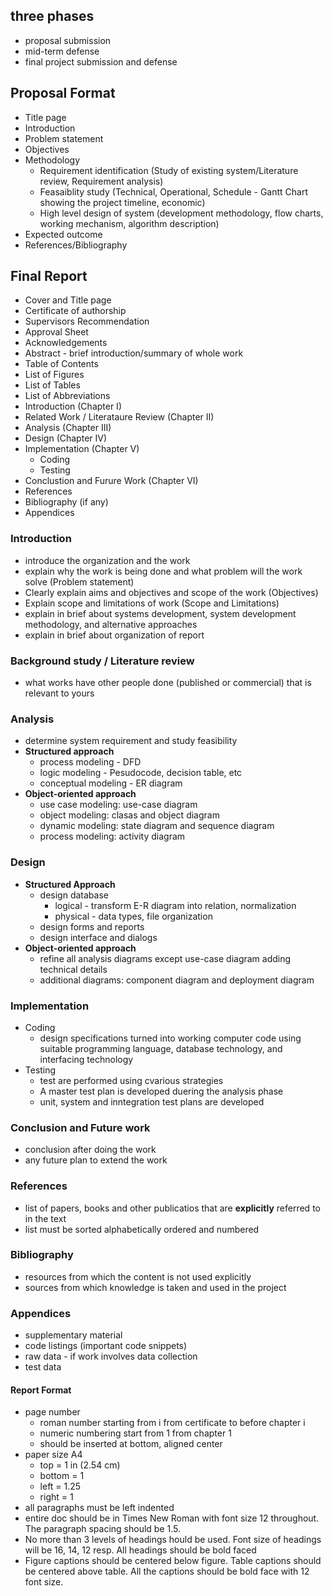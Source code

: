 ## three phases
- proposal submission
- mid-term defense
- final project submission and defense


## Proposal Format
- Title page
- Introduction
- Problem statement
- Objectives
- Methodology
	- Requirement identification (Study of existing system/Literature review, Requirement analysis)
	- Feasaiblity study (Technical, Operational, Schedule - Gantt Chart showing the project timeline, economic)
	- High level design of system (development methodology, flow charts, working mechanism, algorithm description)
- Expected outcome
- References/Bibliography


## Final Report 
- Cover and Title page
- Certificate of authorship
- Supervisors Recommendation
- Approval Sheet
- Acknowledgements
- Abstract - brief introduction/summary of whole work
- Table of Contents
- List of Figures
- List of Tables
- List of Abbreviations
- Introduction (Chapter I)
- Related Work / Literataure Review (Chapter II)
- Analysis (Chapter III)
- Design (Chapter IV)
- Implementation (Chapter V)
	- Coding
	- Testing
- Conclustion and Furure Work (Chapter VI)
- References
- Bibliography (if any)
- Appendices



### Introduction
- introduce the organization and the work
- explain why the work is being done and what problem will the work solve (Problem statement)
- Clearly explain aims and objectives and scope of the work (Objectives)
- Explain scope and limitations of work (Scope and Limitations)
- explain in brief about systems development, system development methodology, and alternative approaches
- explain in brief about organization of report
### Background study / Literature review
- what works have other people done (published or commercial) that is relevant to yours
### Analysis
- determine system requirement and study feasibility
- **Structured approach**
	- process modeling - DFD
	- logic modeling - Pesudocode, decision table, etc
	- conceptual modeling - ER diagram
- **Object-oriented approach**
	- use case modeling: use-case diagram
	- object modeling: clasas and object diagram
	- dynamic modeling: state diagram and sequence diagram
	- process modeling: activity diagram
### Design
- **Structured Approach**
	- design database 
		- logical - transform E-R diagram into relation, normalization
		- physical - data types, file organization
	- design forms and reports
	- design interface and dialogs
- **Object-oriented approach**
	- refine all analysis diagrams except use-case diagram adding technical details
	- additional diagrams: component diagram and deployment diagram
### Implementation
- Coding
	- design specifications turned into working computer code using suitable programming language, database technology, and interfacing technology
- Testing
	- test are performed using cvarious strategies
	- A master test plan is developed duering the analysis phase
	- unit, system and inntegration test plans are developed
### Conclusion and Future work
- conclusion after doing the work
- any future plan to extend the work
### References
- list of papers, books and other publicatios that are **explicitly** referred to in the text
- list must be sorted alphabetically ordered and numbered
### Bibliography
- resources from which the content is not used explicitly
- sources from which knowledge is taken and used in the project
### Appendices
- supplementary material
- code listings (important code snippets)
- raw data - if work involves data collection 
- test data


#### Report Format
- page number
	- roman number starting from i from certificate to before chapter i
	- numeric numbering start from 1 from chapter 1
	- should be inserted at bottom, aligned center
- paper size A4
	- top = 1 in (2.54 cm)
	- bottom = 1
	- left = 1.25
	- right = 1
- all paragraphs must be left indented
- entire doc should be in Times New Roman with font size 12 throughout. The paragraph spacing should be 1.5.
- No more than 3 levels of headings hould be used. Font size of headings will be 16, 14, 12 resp. All headings should be bold faced
- Figure captions should be centered below figure. Table captions should be centered above table. All the captions should be bold face with 12 font size.